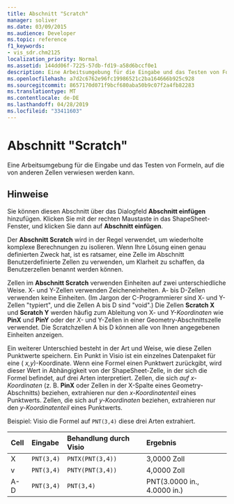 ```yaml
---
title: Abschnitt "Scratch"
manager: soliver
ms.date: 03/09/2015
ms.audience: Developer
ms.topic: reference
f1_keywords:
- vis_sdr.chm2125
localization_priority: Normal
ms.assetid: 144dd06f-7225-57db-fd19-a58d6bccf0e1
description: Eine Arbeitsumgebung für die Eingabe und das Testen von Formeln, auf die von anderen Zellen verwiesen werden kann.
ms.openlocfilehash: a7d2c6762e96fc19986521c2ba164666b925c928
ms.sourcegitcommit: 8657170d071f9bcf680aba50b9c07f2a4fb82283
ms.translationtype: MT
ms.contentlocale: de-DE
ms.lasthandoff: 04/28/2019
ms.locfileid: "33411603"
---
```

# <a name="scratch-section"></a>Abschnitt "Scratch"

Eine Arbeitsumgebung für die Eingabe und das Testen von Formeln, auf die von anderen Zellen verwiesen werden kann.
  
## <a name="remarks"></a>Hinweise

Sie können diesen Abschnitt über das Dialogfeld **Abschnitt einfügen** hinzufügen. Klicken Sie mit der rechten Maustaste in das ShapeSheet-Fenster, und klicken Sie dann auf **Abschnitt einfügen**.
  
Der **Abschnitt Scratch** wird in der Regel verwendet, um wiederholte komplexe Berechnungen zu isolieren. Wenn Ihre Lösung einen genau definierten Zweck hat, ist es  ratsamer, eine Zelle im Abschnitt Benutzerdefinierte Zellen zu verwenden, um Klarheit zu schaffen, da Benutzerzellen benannt werden können. 
  
Zellen im **Abschnitt Scratch** verwenden Einheiten auf zwei unterschiedliche Weise. X- und Y-Zellen verwenden Zeicheneinheiten. A- bis D-Zellen verwenden keine Einheiten. (Im Jargon der C-Programmierer sind X- und Y-Zellen "typiert", und die Zellen A bis D sind "void".) Die Zellen **Scratch X** und **Scratch Y** werden häufig zum Ableitung von X- und *Y-Koordinaten* wie **PinX** und **PinY** oder der *X-* und Y-Zellen in einer Geometry-Abschnittszelle verwendet.  Die Scratchzellen A bis D können alle von Ihnen angegebenen Einheiten anzeigen. 
  
Ein weiterer Unterschied besteht in der Art und Weise, wie diese Zellen Punktwerte speichern. Ein Punkt in Visio ist ein einzelnes Datenpaket für eine ( *x,y*)-Koordinate. Wenn eine Formel einen Punktwert zurückgibt, wird dieser Wert in Abhängigkeit von der ShapeSheet-Zelle, in der sich die Formel befindet, auf drei Arten interpretiert. Zellen, die sich *auf x-Koordinaten* (z. B. **PinX** oder Zellen in der X-Spalte eines Geometry-Abschnitts) beziehen, extrahieren nur den *x-Koordinatenteil* eines Punktwerts.  Zellen, die sich auf  *y-Koordinaten*  beziehen, extrahieren nur den  *y-Koordinatenteil*  eines Punktwerts. 
  
Beispiel: Visio die Formel auf `PNT(3,4)` diese drei Arten extrahiert. 
  
|**Cell**|**Eingabe**|**Behandlung durch Visio**|**Ergebnis**|
|:-----|:-----|:-----|:-----|
| X  <br/> | `PNT(3,4)` <br/> | `PNTX(PNT(3,4))` <br/> | 3,0000 Zoll  <br/> |
| v  <br/> | `PNT(3,4)` <br/> | `PNTY(PNT(3,4))` <br/> | 4,0000 Zoll  <br/> |
| A-D  <br/> | `PNT(3,4)` <br/> | `PNT(3,4)` <br/> | PNT(3.0000 in., 4.0000 in.)  <br/> |
   

